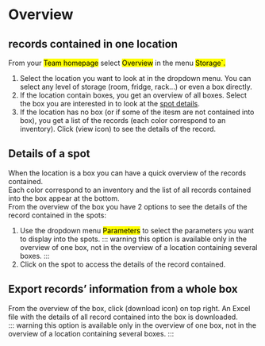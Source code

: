 # Overview

## records contained in one location

From your <mark>Team homepage</mark> select <mark>Overview</mark> in the menu <mark>Storage`.   
1. Select the location you want to look at in the dropdown menu. You can select any level of storage (room, fridge, rack...) or even a box directly. 
2. If the location contain boxes, you get an overview of all boxes. Select the box you are interested in to look at the [spot details](/laboratory-information-management-system/storage-overview.html#details-of-a-spot).
3. If the location has no box (or if some of the itesm are not contained into box), you get a list of the records (each color correspond to an inventory). Click (view icon) to see the details of the record.

## Details of a spot
When the location is a box you can have a quick overview of the records contained.  
Each color correspond to an inventory and the list of all records contained into the box appear at the bottom.  
 From the overview of the box you have 2 options to see the details of the record contained in the spots:  
1. Use the dropdown menu <mark>Parameters</mark> to select the parameters you want to display into the spots.
::: warning
this option is available only in the overview of one box, not in the overview of a location containing several boxes.
:::
2. Click on the spot to access the details of the record contained.

## Export records’ information from a whole box

From the overview of the box, click (download icon) on top right. An Excel file with the details of all record contained into the box is downloaded.  
::: warning
this option is available only in the overview of one box, not in the overview of a location containing several boxes.
:::

